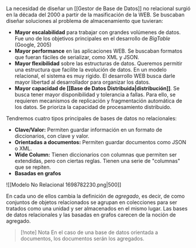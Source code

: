 La necesidad de diseñar un [[Gestor de Base de Datos]] no relacional surgió en la década del 2000 a partir de la masificación de la WEB. Se buscaban diseñar soluciones al problema de almacenamiento que tuvieran:

- **Mayor escalabilidad** para trabajar con grandes volúmenes de datos. Fue uno de los objetivos principales en el desarrollo de *BigTable* (Google, 2005)
- **Mayor performance** en las aplicaciones WEB. Se buscaban formatos que fueran fáciles de serializar, como XML y JSON.
- **Mayor flexibilidad** sobre las estructuras de datos. Queremos permitir una estructura que facilite la evolución de datos. En un modelo relacional, el sistema es muy rígido. El desarrollo WEB busca darle mayor libertad al desarrollador para organizar los datos.
- **Mayor capacidad de [[Base de Datos Distribuida|distribución]]**. Se busca tener mayor disponibilidad y tolerancia a fallas. Para ello, se requieren mecanismos de replicación y fragmentación automática de los datos. Se prioriza la capacidad de procesamiento distribuido.

Tendremos cuatro tipos principales de bases de datos no relacionales:

- **Clave/Valor:** Permiten guardar información en un formato de diccionarios, con clave y valor.
- **Orientadas a documentos:** Permiten guardar documentos como JSON o XML.
- **Wide Column:** Tienen diccionarios con columnas que permiten ser extendidas, pero con ciertas reglas. Tienen una serie de "columnas" que se repiten.
- **Basadas en grafos**

![[Modelo No Relacional 1698782230.png|500]]

En cada uno de ellos cambia la definición de *agregado*, es decir, de como conjuntos de objetos relacionados se agrupan en colecciones para ser tratados como una unidad y ser almacenados en el mismo lugar. Las bases de datos relacionales y las basadas en grafos carecen de la noción de agregado.

> [!note] Nota
> En el caso de una base de datos orientada a documentos, los documentos serán los agregados.
